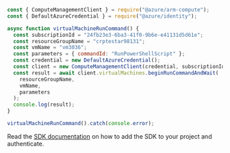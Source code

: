 ```javascript
const { ComputeManagementClient } = require("@azure/arm-compute");
const { DefaultAzureCredential } = require("@azure/identity");

async function virtualMachineRunCommand() {
  const subscriptionId = "24fb23e3-6ba3-41f0-9b6e-e41131d5d61e";
  const resourceGroupName = "crptestar98131";
  const vmName = "vm3036";
  const parameters = { commandId: "RunPowerShellScript" };
  const credential = new DefaultAzureCredential();
  const client = new ComputeManagementClient(credential, subscriptionId);
  const result = await client.virtualMachines.beginRunCommandAndWait(
    resourceGroupName,
    vmName,
    parameters
  );
  console.log(result);
}

virtualMachineRunCommand().catch(console.error);
```

Read the [SDK documentation](https://github.com/Azure/azure-sdk-for-js/blob/%40azure%2Farm-compute_17.3.1/sdk/compute/arm-compute/README.md) on how to add the SDK to your project and authenticate.
